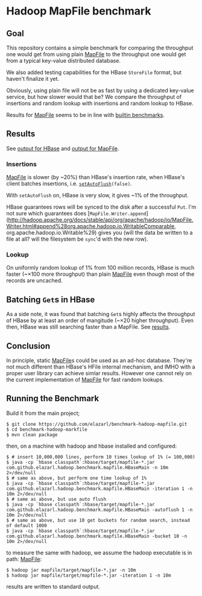 # Hadoop MapFile benchmark

## Goal

This repository contains a simple benchmark for comparing the throughput one would get from
using plain [MapFile](http://hadoop.apache.org/docs/current/api/org/apache/hadoop/io/MapFile.html)
to the throughput one would get from a typical key-value distributed database.

We also added testing capabilities for the HBase `StoreFile` format, but haven't finalize it yet.

Obviously, using plain file will not be as fast by using a dedicated key-value service, but how slower
would that be?  We compare the throughput of insertions and random lookup with insertions and random lookup to HBase.

Results for [MapFile](http://hadoop.apache.org/docs/current/api/org/apache/hadoop/io/MapFile.html)
seems to be in line with [builtin benchmarks](http://wiki.apache.org/hadoop/Hbase/NewFileFormat/Performance).

## Results

See [output for HBase](hbasebench.txt) and [output for MapFile](mapfilebench.txt).

### Insertions

[MapFile](http://hadoop.apache.org/docs/current/api/org/apache/hadoop/io/MapFile.html) is slower (by ~20%) than
HBase's insertion rate, when HBase's client batches insertions, i.e.
[`setAutoFlush`](http://hbase.apache.org/apidocs/org/apache/hadoop/hbase/client/HTable.html#setAutoFlush%28boolean%29)`(false)`.

With `setAutoFlush` on, HBase is very slow, it gives ~1% of the throughput.

HBase guarantees rows will be synced to the disk after a successful `Put`.
I'm not sure which guarantees does
[`MapFile.Writer.append`](http://hadoop.apache.org/docs/stable/api/org/apache/hadoop/io/MapFile.Writer.html#append%28org.apache.hadoop.io.WritableComparable, org.apache.hadoop.io.Writable%29)
gives you (will the data be written to a file at all? will the filesystem be `sync`'d with the new row).

### Lookup

On uniformly random lookup of 1% from 100 million records, HBase is much faster (~×100 more throughput) than plain 
[MapFile](http://hadoop.apache.org/docs/current/api/org/apache/hadoop/io/MapFile.html)
even though most of the records are uncached.

## Batching `Get`s in HBase

As a side note, it was found that batching `Get`s highly affects the throughput of HBase by at least an order of mangitude (~×20 higher throughput).
Even then, HBase was still searching faster than a MapFile. See [results](hbasebench_buckets.txt).

## Conclusion

In principle, static
[MapFile](http://hadoop.apache.org/docs/current/api/org/apache/hadoop/io/MapFile.html)s
could be used as an ad-hoc database.
They're not much different than HBase's HFile internal mechanism, and IMHO with a proper user library can achieve simlar results.
However one cannot rely on the current implementation of
[MapFile](http://hadoop.apache.org/docs/current/api/org/apache/hadoop/io/MapFile.html)
for fast random lookups.

## Running the Benchmark

Build it from the main project;

    $ git clone https://github.com/elazarl/benchmark-hadoop-mapfile.git
    $ cd benchmark-hadoop-markfile
    $ mvn clean package

then, on a machine with hadoop and hbase installed and configured:

    $ # insert 10,000,000 lines, perform 10 times lookup of 1% (= 100,000)
    $ java -cp `hbase classpath`:hbase/target/mapfile-*.jar com.github.elazarl.hadoop.benchmark.mapfile.HBaseMain -n 10m 2>/dev/null
    $ # same as above, but perform one time lookup of 1%
    $ java -cp `hbase classpath`:hbase/target/mapfile-*.jar com.github.elazarl.hadoop.benchmark.mapfile.HBaseMain -iteration 1 -n 10m 2>/dev/null
    $ # same as above, but use auto flush
    $ java -cp `hbase classpath`:hbase/target/mapfile-*.jar com.github.elazarl.hadoop.benchmark.mapfile.HBaseMain -autoflush 1 -n 10m 2>/dev/null
    $ # same as above, but use 10 get buckets for random search, instead of default 1000
    $ java -cp `hbase classpath`:hbase/target/mapfile-*.jar com.github.elazarl.hadoop.benchmark.mapfile.HBaseMain -bucket 10 -n 10m 2>/dev/null

to measure the same with hadoop, we assume the hadoop executable is in path:
[MapFile](http://hadoop.apache.org/docs/current/api/org/apache/hadoop/io/MapFile.html):

    $ hadoop jar mapfile/target/mapfile-*.jar -n 10m
    $ hadoop jar mapfile/target/mapfile-*.jar -iteration 1 -n 10m

results are written to standard output.
